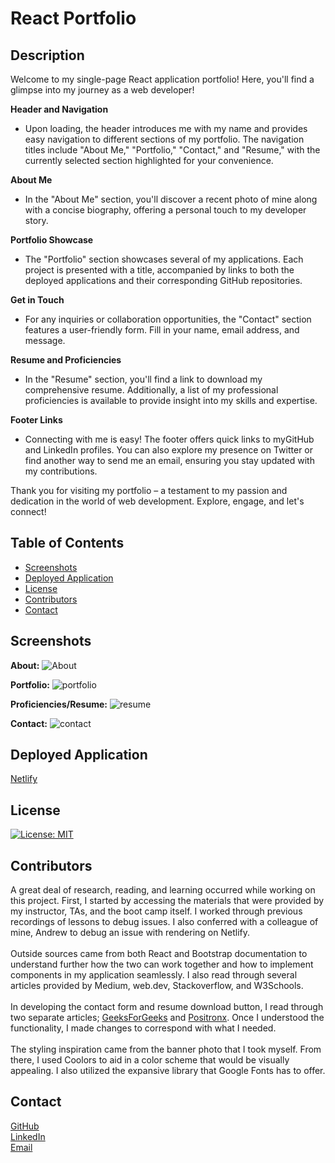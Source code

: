 # React Portfolio

## Description
Welcome to my single-page React application portfolio! Here, you'll find a glimpse into my journey as a web developer!

**Header and Navigation**
 - Upon loading, the header introduces me with my name and provides easy navigation to different sections of my portfolio. The navigation titles include "About Me," "Portfolio," "Contact," and "Resume," with the currently selected section highlighted for your convenience.

**About Me**
 - In the "About Me" section, you'll discover a recent photo of mine along with a concise biography, offering a personal touch to my developer story.

**Portfolio Showcase**
 - The "Portfolio" section showcases several of my applications. Each project is presented with a title, accompanied by links to both the deployed applications and their corresponding GitHub repositories.

**Get in Touch**
 - For any inquiries or collaboration opportunities, the "Contact" section features a user-friendly form. Fill in your name, email address, and message. 

**Resume and Proficiencies**
 - In the "Resume" section, you'll find a link to download my comprehensive resume. Additionally, a list of my professional proficiencies is available to provide insight into my skills and expertise.

**Footer Links**
 - Connecting with me is easy! The footer offers quick links to myGitHub and LinkedIn profiles. You can also explore my presence on Twitter or find another way to send me an email, ensuring you stay updated with my contributions.

  
Thank you for visiting my portfolio – a testament to my passion and dedication in the world of web development. Explore, engage, and let's connect!
  
## Table of Contents
- [Screenshots](#screenshots)
- [Deployed Application](#deployed-application)
- [License](#license)
- [Contributors](#contributors)
- [Contact](#contact)
  
## Screenshots
**About:**
![About](https://github.com/HarrisSte/React-Portfolio/assets/126029841/f11291d2-6adb-42c4-80de-5748666ae15c)

**Portfolio:**
![portfolio](https://github.com/HarrisSte/React-Portfolio/assets/126029841/86c35ac5-4871-4dd9-ba04-956eea43c67a)

**Proficiencies/Resume:**
![resume](https://github.com/HarrisSte/React-Portfolio/assets/126029841/b3052b86-20e1-425a-b259-066acf54a79b)

**Contact:**
![contact](https://github.com/HarrisSte/React-Portfolio/assets/126029841/1cb6450f-78ab-4379-bf5f-d4c5c6a68909)


## Deployed Application
[Netlify](https://harrisste.netlify.app)

## License
[![License: MIT](https://img.shields.io/badge/License-MIT-yellow.svg)](https://opensource.org/licenses/MIT)

## Contributors
A great deal of research, reading, and learning occurred while working on this project. First, I started by accessing the materials that were provided by my instructor, TAs, and the boot camp itself. I worked through previous recordings of lessons to debug issues. I also conferred with a colleague of mine, Andrew to debug an issue with rendering on Netlify.
<br>
<br>
Outside sources came from both React and Bootstrap documentation to understand further how the two can work together and how to implement components in my application seamlessly. I also read through several articles provided by Medium, web.dev, Stackoverflow, and W3Schools. 
<br>
<br>
In developing the contact form and resume download button, I read through two separate articles; [GeeksForGeeks](https://www.geeksforgeeks.org/how-to-download-pdf-file-in-reactjs/) and [Positronx](https://www.positronx.io/how-to-build-a-simple-contact-form-in-react-js-app/). Once I understood the functionality, I made changes to correspond with what I needed.
<br>
<br>
The styling inspiration came from the banner photo that I took myself. From there, I used Coolors to aid in a color scheme that would be visually appealing. I also utilized the expansive library that Google Fonts has to offer.

## Contact
[GitHub](https://github.com/HarrisSte)
<br>
[LinkedIn](https://www.linkedin.com/in/stephanie-harris-5069aa224/)
<br>
[Email](mailto:st3phanie.harris@gmail.com)
